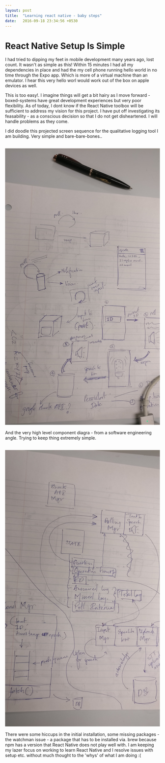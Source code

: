 ```yaml
---
layout: post
title:  "Learning react native - baby steps"
date:   2016-09-18 23:34:56 +0530
---
```


<h1> React Native Setup Is Simple </h1>
I had tried to dipping my feet in mobile development many years ago, lost count. It wasn't as simple as this! Within 15 minutes I had all my dependencies in place and had the my cell phone running hello world in no time through the Expo app. Which is more of a virtual machine than an emulator. I hear this very hello worl would work out of the box on apple devices as well.

This is too easy!. I imagine things will get a bit hairy as I move forward - boxed-systems have great development experiences but very poor flexibility. As of today, I dont know if the React Native toolbox will be sufficient to address my vision for this project. I have put off investigating its feasability - as a conscious decision so that I do not get disheartened. I will handle problems as they come.

I did doodle this projected screen sequence for the qualitative logging tool I am building. Very simple and bare-bare-bones..

<br/>
<img src="images/screens.jpg"></img>
<br/>

And the very high level component diagra - from a software engineering angle. Trying to keep thing extremely simple.

<br/>
<img src="images/software-diagram.jpg"></img>
<br/>

There were some hiccups in the initial installation, some missing packages - the watchman issue - a package that has to be installed via. brew because npm has a version that React Native does not play well with. I am keeping my lazer focus on working to learn React Native and I resolve issues with setup etc. without much thought to the 'whys' of what I am doing :(

